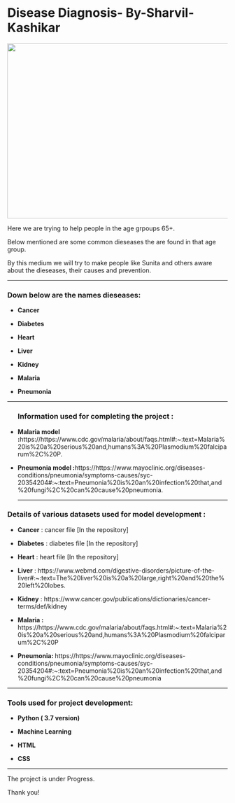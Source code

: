 # Disease Diagnosis- By-Sharvil-Kashikar
<img src="https://cdn.activestate.com/wp-content/uploads/2018/10/machine-learning-healthcare-blog-hero-1200x799.jpg" width="1100" height="400" />
<p>Here we are trying to help people in the age grpoups 65+.</p>
<p>Below mentioned are some common dieseases the are found in that age group.</p>
<p>By this medium we will try to make people like Sunita and others aware about the dieseases, their causes and prevention. </p>

<hr>
<h3> Down below are the names dieseases:</h3>
<ul>
<li><p><b>Cancer </b></p></li>
<li><p><b>Diabetes </b></p></li>
<li><p><b>Heart </b></p></li>
<li><p><b>Liver </b></p></li>
<li><p><b>Kidney </b></p></li>

<li><p><b>Malaria </b></p></li>
<li><p><b>Pneumonia </b></p></li>
</ul>
<hr>


<ul>
<h3>Information used for completing the project :</h3>
<li><p><b>Malaria model :</b>https://https://www.cdc.gov/malaria/about/faqs.html#:~:text=Malaria%20is%20a%20serious%20and,humans%3A%20Plasmodium%20falciparum%2C%20P.</p></li>

<li><p><b>Pneumonia model :</b>https://https://www.mayoclinic.org/diseases-conditions/pneumonia/symptoms-causes/syc-20354204#:~:text=Pneumonia%20is%20an%20infection%20that,and%20fungi%2C%20can%20cause%20pneumonia.</p></li>
<hr>
</ul>

<h3> Details of various datasets used for model development : </h3>
<ul>
<li><p><b>Cancer</b> : cancer file [In the repository]</p></li>
<li><p><b>Diabetes</b> : diabetes file [In the repository]</p></li>
<li><p><b>Heart</b> : heart file [In the repository]</p></li>
<li><p><b>Liver</b> : https://www.webmd.com/digestive-disorders/picture-of-the-liver#:~:text=The%20liver%20is%20a%20large,right%20and%20the%20left%20lobes. </p></li>
<li><p><b>Kidney</b> : https://www.cancer.gov/publications/dictionaries/cancer-terms/def/kidney </p></li>

<li><p><b>Malaria : </b> https://https://www.cdc.gov/malaria/about/faqs.html#:~:text=Malaria%20is%20a%20serious%20and,humans%3A%20Plasmodium%20falciparum%2C%20P</p></li>
<li><p><b>Pneumonia: </b> https://https://www.mayoclinic.org/diseases-conditions/pneumonia/symptoms-causes/syc-20354204#:~:text=Pneumonia%20is%20an%20infection%20that,and%20fungi%2C%20can%20cause%20pneumonia </p></li>
</ul>

<hr>

<h3> Tools used for project development: </h3>
<ul>
<li><p><b>Python ( 3.7 version)</b></p></li>
<li><p><b>Machine Learning</b></p></li>
<li><p><b>HTML</b></p></li>
<li><p><b>CSS</b></p></li>
</ul>

<hr>
  
  
  <p> The project is under Progress.
  
  <p> Thank you!</p>
